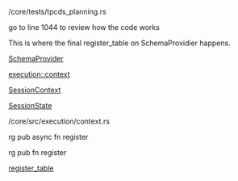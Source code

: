 
/core/tests/tpcds_planning.rs

go to line 1044 to review how the code works

This is where the final register_table on SchemaProvidier happens.

[SchemaProvider](https://docs.rs/datafusion/latest/datafusion/catalog/schema/index.html)

[execution::context](https://docs.rs/datafusion/latest/datafusion/execution/context/index.html)

[SessionContext](https://docs.rs/datafusion/latest/datafusion/execution/context/struct.SessionContext.html#)

[SessionState](https://docs.rs/datafusion/latest/datafusion/execution/context/struct.SessionState.html#)

/core/src/execution/context.rs

rg pub async fn register

rg pub fn register

[register_table](https://docs.rs/datafusion/latest/datafusion/execution/context/struct.SessionContext.html#method.register_table)
